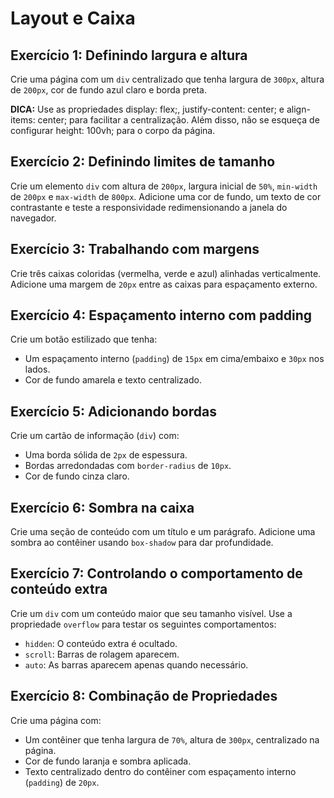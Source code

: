 # Layout e Caixa

## **Exercício 1: Definindo largura e altura**

Crie uma página com um `div` centralizado que tenha largura de `300px`, altura de `200px`, cor de fundo azul claro e borda preta.

**DICA:** Use as propriedades display: flex;, justify-content: center; e align-items: center; para facilitar a centralização. Além disso, não se esqueça de configurar height: 100vh; para o corpo da página.

## **Exercício 2: Definindo limites de tamanho**

Crie um elemento `div` com altura de `200px`, largura inicial de `50%`, `min-width` de `200px` e `max-width` de `800px`. Adicione uma cor de fundo, um texto de cor contrastante e teste a responsividade redimensionando a janela do navegador.

## **Exercício 3: Trabalhando com margens**

Crie três caixas coloridas (vermelha, verde e azul) alinhadas verticalmente. Adicione uma margem de `20px` entre as caixas para espaçamento externo.

## **Exercício 4: Espaçamento interno com padding**

Crie um botão estilizado que tenha:

- Um espaçamento interno (`padding`) de `15px` em cima/embaixo e `30px` nos lados.
- Cor de fundo amarela e texto centralizado.

## **Exercício 5: Adicionando bordas**

Crie um cartão de informação (`div`) com:

- Uma borda sólida de `2px` de espessura.
- Bordas arredondadas com `border-radius` de `10px`.
- Cor de fundo cinza claro.

## **Exercício 6: Sombra na caixa**

Crie uma seção de conteúdo com um título e um parágrafo. Adicione uma sombra ao contêiner usando `box-shadow` para dar profundidade.

## **Exercício 7: Controlando o comportamento de conteúdo extra**

Crie um `div` com um conteúdo maior que seu tamanho visível. Use a propriedade `overflow` para testar os seguintes comportamentos:

- `hidden`: O conteúdo extra é ocultado.
- `scroll`: Barras de rolagem aparecem.
- `auto`: As barras aparecem apenas quando necessário.

## **Exercício 8: Combinação de Propriedades**

Crie uma página com:

- Um contêiner que tenha largura de `70%`, altura de `300px`, centralizado na página.
- Cor de fundo laranja e sombra aplicada.
- Texto centralizado dentro do contêiner com espaçamento interno (`padding`) de `20px`.
